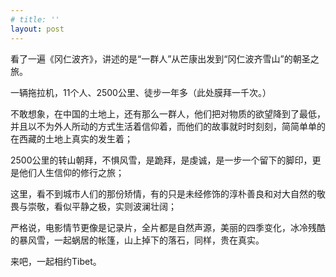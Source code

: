 ```yaml
---
# title: ''
layout: post
---
```

  
看了一遍《冈仁波齐》，讲述的是“一群人”从芒康出发到“冈仁波齐雪山”的朝圣之旅。  
  
一辆拖拉机，11个人、2500公里、徒步一年多（此处膜拜一千次。）  
  
不敢想象，在中国的土地上，还有那么一群人，他们把对物质的欲望降到了最低，并且以不为外人所动的方式生活着信仰着，而他们的故事就时时刻刻，简简单单的在西藏的土地上真实的发生着；  
  
2500公里的转山朝拜，不惧风雪，是跪拜，是虔诚，是一步一个留下的脚印，更是他们人生信仰的修行之旅；  
  
这里，看不到城市人们的那份矫情，有的只是未经修饰的淳朴善良和对大自然的敬畏与崇敬，看似平静之极，实则波澜壮阔；  
  
严格说，电影情节更像是记录片，全片都是自然声源，美丽的四季变化，冰冷残酷的暴风雪，一起蜗居的帐篷，山上掉下的落石，同样，贵在真实。

来吧，一起相约Tibet。
  

